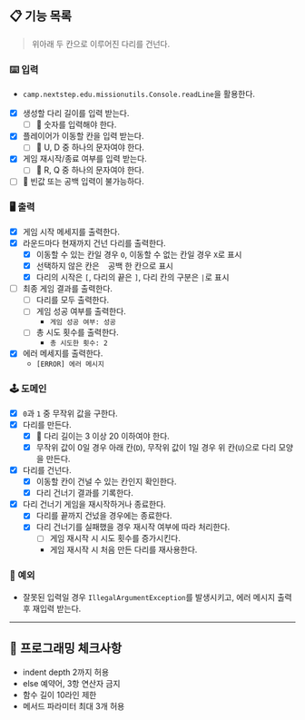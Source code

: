 ## 📋 기능 목록

> 위아래 두 칸으로 이루어진 다리를 건넌다.

### ⌨️ 입력

- `camp.nextstep.edu.missionutils.Console.readLine`을 활용한다.
- [x] 생성할 다리 길이를 입력 받는다.
    - [ ] 🧨 숫자를 입력해야 한다.
- [x] 플레이어가 이동할 칸을 입력 받는다.
    - [ ] 🧨 U, D 중 하나의 문자여야 한다.
- [x] 게임 재시작/종료 여부를 입력 받는다.
    - [ ] 🧨 R, Q 중 하나의 문자여야 한다.
- [ ] 🧨 빈값 또는 공백 입력이 불가능하다.

### 🖥 출력

- [x] 게임 시작 메세지를 출력한다.
- [x] 라운드마다 현재까지 건넌 다리를 출력한다.
    - [x] 이동할 수 있는 칸일 경우 `O`, 이동할 수 없는 칸일 경우 `X`로 표시
    - [x] 선택하지 않은 칸은 ` ` 공백 한 칸으로 표시
    - [x] 다리의 시작은 `[`, 다리의 끝은 `]`, 다리 칸의 구분은 ` | `로 표시
- [ ] 최종 게임 결과를 출력한다.
    - [ ] 다리를 모두 출력한다.
    - [ ] 게임 성공 여부를 출력한다.
        - `게임 성공 여부: 성공`
    - [ ] 총 시도 횟수를 출력한다.
        - `총 시도한 횟수: 2`
- [x] 에러 메세지를 출력한다.
    - `[ERROR] 에러 메시지`

### 🕹️ 도메인

- [x] `0`과 `1` 중 무작위 값을 구한다.
- [x] 다리를 만든다.
    - [x] 🧨 다리 길이는 3 이상 20 이하여야 한다.
    - [x] 무작위 값이 0일 경우 아래 칸(`D`), 무작위 값이 1일 경우 위 칸(`U`)으로 다리 모양을 만든다.
- [x] 다리를 건넌다.
    - [x] 이동할 칸이 건널 수 있는 칸인지 확인한다.
    - [x] 다리 건너기 결과를 기록한다.
- [x] 다리 건너기 게임을 재시작하거나 종료한다.
    - [x] 다리를 끝까지 건넜을 경우에는 종료한다.
    - [x] 다리 건너기를 실패했을 경우 재시작 여부에 따라 처리한다.
        - [ ] 게임 재시작 시 시도 횟수를 증가시킨다.
        - 게임 재시작 시 처음 만든 다리를 재사용한다.

### 🧨 예외

- 잘못된 입력일 경우 `IllegalArgumentException`를 발생시키고, 에러 메시지 출력 후 재입력 받는다.

---

## 🏁 프로그래밍 체크사항

- indent depth 2까지 허용
- else 예약어, 3항 연산자 금지
- 함수 길이 10라인 제한
- 메서드 파라미터 최대 3개 허용

